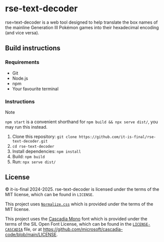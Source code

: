 # rse-text-decoder

rse=text-decoder is a web tool designed to help translate the box names of the mainline Generation III Pokémon games into their hexadecimal encoding (and vice versa).

## Build instructions

### Requirements

- Git
- Node.js
- npm
- Your favourite terminal

### Instructions

> [!NOTE]
> `npm start` is a convenient shorthand for `npm build && npx serve dist/`, you may run this instead.

1. Clone this repository: `git clone https://github.com/it-is-final/rse-text-decoder.git`
2. `cd rse-text-decoder`
3. Install dependencies: `npm install`
4. Build: `npm build`
5. Run: `npx serve dist/`

## License

© it-is-final 2024-2025. rse-text-decoder is licensed under the terms of the MIT license, which can be found in `LICENSE`.

This project uses [`Normalize.css`](https://necolas.github.io/normalize.css/) which is provided under the terms of the MIT license.

This project uses the [Cascadia Mono](https://github.com/microsoft/cascadia-code) font which is provided under the terms of the SIL Open Font License, which can be found in the [`LICENSE-CASCADIA`](LICENSE-CASCADIA) file, or at <https://github.com/microsoft/cascadia-code/blob/main/LICENSE>.

